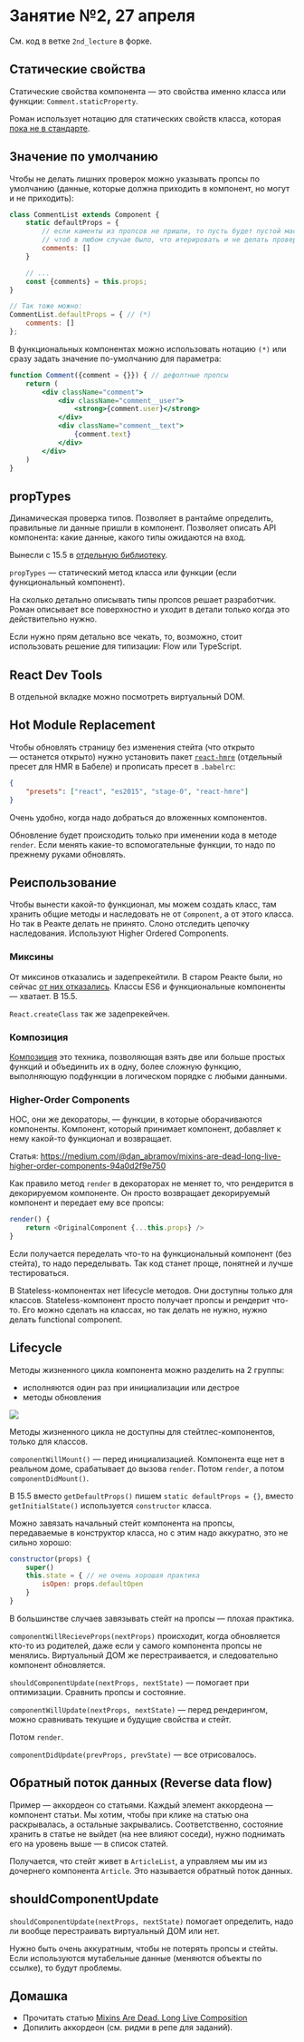 # Занятие №2, 27 апреля
См. код в ветке `2nd_lecture` в форке.

## Статические свойства
Статические свойства компонента — это свойства именно класса или функции: `Comment.staticProperty`.

Роман использует нотацию для статических свойств класса, которая [пока не в стандарте](https://babeljs.io/docs/plugins/transform-class-properties/).

## Значение по умолчанию
Чтобы не делать лишних проверок можно указывать пропсы по умолчанию (данные, которые должна приходить в компонент, но могут и не приходить):

```jsx
class CommentList extends Component {
    static defaultProps = {
        // если каменты из пропсов не пришли, то пусть будет пустой массив,
        // чтоб в любом случае было, что итерировать и не делать проверки !comments
        comments: []
    }

    // ...
    const {comments} = this.props;
}

// Так тоже можно:
CommentList.defaultProps = { // (*)
    comments: []
};
```

В функциональных компонентах можно использовать нотацию `(*)` или сразу задать значение по-умолчанию для параметра:

```jsx
function Comment({comment = {}}) { // дефолтные пропсы
    return (
        <div className="comment">
            <div className="comment__user">
                <strong>{comment.user}</strong>
            </div>
            <div className="comment__text">
                {comment.text}
            </div>
        </div>
    )
}
```

## propTypes
Динамическая проверка типов. Позволяет в рантайме определить, правильные ли данные пришли в компонент. Позволяет описать API компонента: какие данные, какого типы ожидаются на вход.

Вынесли с 15.5 в [отдельную библиотеку](https://www.npmjs.com/package/prop-types).

`propTypes` — статический метод класса или функции (если функциональный компонент).

На сколько детально описывать типы пропсов решает разработчик. Роман описывает все поверхностно и уходит в детали только когда это действительно нужно.

Если нужно прям детально все чекать, то, возможно, стоит использовать решение для типизации: Flow или TypeScript.

## React Dev Tools
В отдельной вкладке можно посмотреть виртуальный DOM.

## Hot Module Replacement
Чтобы обновлять страницу без изменения стейта (что открыто — останется открыто) нужно установить пакет [`react-hmre`](https://www.npmjs.com/package/babel-preset-react-hmre) (отдельный пресет для HMR в Бабеле) и прописать пресет в `.babelrc`:

```json
{
    "presets": ["react", "es2015", "stage-0", "react-hmre"]
}
```

Очень удобно, когда надо добраться до вложенных компонентов.

Обновление будет происходить только при именении кода в методе `render`. Если менять какие-то вспомогательные функции, то надо по прежнему руками обновлять.

## Реиспользование
Чтобы вынести какой-то функционал, мы можем создать класс, там хранить общие методы и наследовать не от `Component`, а от этого класса. Но так в Реакте делать не принято. Слоно отследить цепочку наследования. Используют Higher Ordered Components.

### Миксины
От миксинов отказались и задепрекейтили. В старом Реакте были, но сейчас [от них отказались](https://facebook.github.io/react/blog/2016/07/13/mixins-considered-harmful.html). Классы ES6 и функциональные компоненты — хватает. В 15.5.

`React.createClass` так же задепрекейчен.

### Композиция
[Композиция](http://prgssr.ru/development/kompoziciya-funkcij.html) это техника, позволяющая взять две или больше простых функций и объединить их в одну, более сложную функцию, выполняющую подфункции в логическом порядке с любыми данными.

### Higher-Order Components
HOC, они же декораторы, — функции, в которые оборачиваются компоненты. Компонент, который принимает компонент, добавляет к нему какой-то функционал и возвращает.

Статья: https://medium.com/@dan_abramov/mixins-are-dead-long-live-higher-order-components-94a0d2f9e750

Как правило метод `render` в декораторах не меняет то, что рендерится в декорируемом компоненте. Он просто возвращает декорируемый компонент и передает ему все пропсы:

```js
render() {
    return <OriginalComponent {...this.props} />
}
```

Если получается переделать что-то на функциональный компонент (без стейта), то надо переделывать. Так код станет проще, понятней и лучше тестироваться.

В Stateless-компонентах нет lifecycle методов. Они доступны только для классов. Stateless-компонент просто получает пропсы и рендерит что-то. Его можно сделать на классах, но так делать не нужно, нужно делать functional component.

## Lifecycle
Методы жизненного цикла компонента можно разделить на 2 группы:

* исполняются один раз при инициализации или дестрое
* методы обновления

![](react_lifecycle.png)

Методы жизненного цикла не доступны для стейтлес-компонентов, только для классов.

`componentWillMount()` — перед инициализацией. Компонента еще нет в реальном доме, срабатывает до вызова `render`. Потом `render`, а потом `componentDidMount()`.

В 15.5 вместо `getDefaultProps()` пишем `static defaultProps = {}`, вместо `getInitialState()` используется `constructor` класса.

Можно завязать начальный стейт компонента на пропсы, передаваемые в конструктор класса, но с этим надо аккуратно, это не сильно хорошо:

```js
constructor(props) {
    super()
    this.state = { // не очень хорошая практика
        isOpen: props.defaultOpen
    }
}
```

В большинстве случаев завязывать стейт на пропсы — плохая практика.

`componentWillRecieveProps(nextProps)` происходит, когда обновляется кто-то из родителей, даже если у самого компонента пропсы не менялись. Виртуальный ДОМ же перестраивается, и следовательно компонент обновляется.

`shouldComponentUpdate(nextProps, nextState)` — помогает при оптимизации. Сравнить пропсы и состояние.

`componentWillUpdate(nextProps, nextState)` — перед рендерингом, можно сравнивать текущие и будущие свойства и стейт.

Потом `render`.

`componentDidUpdate(prevProps, prevState)` — все отрисовалось.

## Обратный поток данных (Reverse data flow)
Пример — аккордеон со статьями. Каждый элемент аккордеона — компонент статьи. Мы хотим, чтобы при клике на статью она раскрывалась, а остальные закрывались. Соответственно, состояние хранить в статье не выйдет (на нее влияют соседи), нужно поднимать его на уровень выше — в список статей.

Получается, что стейт живет в `ArticleList`, а управляем мы им из дочернего компонента `Article`. Это называется обратный поток данных.

## shouldComponentUpdate
`shouldComponentUpdate(nextProps, nextState)` помогает определить, надо ли вообще перестраивать виртуальный ДОМ или нет.

Нужно быть очень аккуратным, чтобы не потерять пропсы и стейты. Если используются мутабельные данные (меняются объекты по ссылке), то будут проблемы.

## Домашка
* Прочитать статью [Mixins Are Dead. Long Live Composition](https://medium.com/@dan_abramov/mixins-are-dead-long-live-higher-order-components-94a0d2f9e750)
* Допилить аккордеон (см. ридми в репе для заданий).

